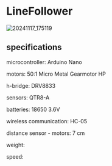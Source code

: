 # LineFollower

![20241117_175119](https://github.com/user-attachments/assets/870b748d-eb1d-4f2d-bd0e-d8237d4b21e9)

  
## specifications

microcontroller: Arduino Nano
 
motors: 50:1 Micro Metal Gearmotor HP

h-bridge: DRV8833

sensors: QTR8-A

batteries: 18650 3.6V

wireless communication: HC-05

distance sensor - motors: 7 cm

weight:

speed: 

